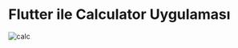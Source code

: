 # Flutter ile Calculator Uygulaması

![calc](https://user-images.githubusercontent.com/90965586/233125717-54f35fdf-378f-4f8c-a5b5-6aad55c03517.png)
